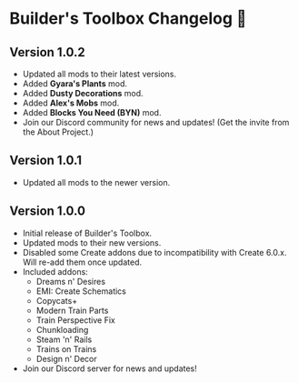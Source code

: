 # Builder's Toolbox Changelog 📝

## Version 1.0.2
- Updated all mods to their latest versions.
- Added **Gyara's Plants** mod.
- Added **Dusty Decorations** mod.
- Added **Alex's Mobs** mod.
- Added **Blocks You Need (BYN)** mod.
- Join our Discord community for news and updates! (Get the invite from the About Project.)

## Version 1.0.1
- Updated all mods to the newer version.

## Version 1.0.0
- Initial release of Builder's Toolbox.
- Updated mods to their new versions.
- Disabled some Create addons due to incompatibility with Create 6.0.x. Will re-add them once updated.
- Included addons:
  - Dreams n' Desires  
  - EMI: Create Schematics  
  - Copycats+  
  - Modern Train Parts  
  - Train Perspective Fix  
  - Chunkloading  
  - Steam 'n' Rails  
  - Trains on Trains  
  - Design n' Decor
- Join our Discord server for news and updates!
